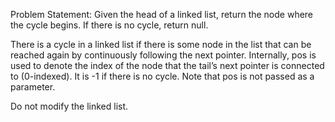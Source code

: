 Problem Statement: Given the head of a linked list, return the node where the cycle begins. If there is no cycle, return null.

There is a cycle in a linked list if there is some node in the list that can be reached again by continuously following the next pointer. Internally, pos is used to denote the index of the node that the tail’s next pointer is connected to (0-indexed). It is -1 if there is no cycle. Note that pos is not passed as a parameter.

Do not modify the linked list.